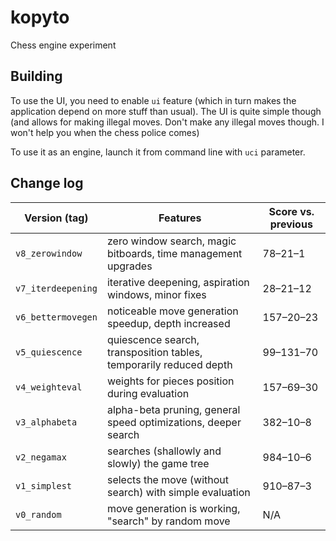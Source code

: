 # kopyto

Chess engine experiment

## Building

To use the UI, you need to enable `ui` feature (which in turn makes the application depend on more stuff than
usual). The UI is quite simple though (and allows for making illegal moves. Don't make any illegal moves though.
I won't help you when the chess police comes)

To use it as an engine, launch it from command line with `uci` parameter.

## Change log

| Version (tag)          | Features                                                               | Score vs. previous  |
| ---------------------- | ---------------------------------------------------------------------- | ------------------- |
| `v8_zerowindow`        | zero window search, magic bitboards, time management upgrades          | 78–21–1             |
| `v7_iterdeepening`     | iterative deepening, aspiration windows, minor fixes                   | 28–21–12            |
| `v6_bettermovegen`     | noticeable move generation speedup, depth increased                    | 157–20–23           |
| `v5_quiescence`        | quiescence search, transposition tables, temporarily reduced depth     | 99–131–70           |
| `v4_weighteval`        | weights for pieces position during evaluation                          | 157–69–30           |
| `v3_alphabeta`         | alpha-beta pruning, general speed optimizations, deeper search         | 382–10–8            |
| `v2_negamax`           | searches (shallowly and slowly) the game tree                          | 984–10–6            |
| `v1_simplest`          | selects the move (without search) with simple evaluation               | 910–87–3            |
| `v0_random`            | move generation is working, "search" by random move                    | N/A                 |
